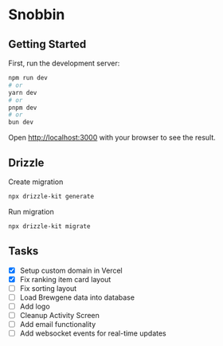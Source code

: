 # Snobbin

## Getting Started

First, run the development server:

```bash
npm run dev
# or
yarn dev
# or
pnpm dev
# or
bun dev
```

Open [http://localhost:3000](http://localhost:3000) with your browser to see the result.

## Drizzle

Create migration

```bash
npx drizzle-kit generate
```

Run migration

```bash
npx drizzle-kit migrate
```

## Tasks

- [x] Setup custom domain in Vercel
- [x] Fix ranking item card layout
- [ ] Fix sorting layout
- [ ] Load Brewgene data into database
- [ ] Add logo
- [ ] Cleanup Activity Screen
- [ ] Add email functionality
- [ ] Add websocket events for real-time updates
